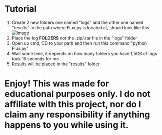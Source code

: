 # Tutorial

1. Create 2 new folders one named "logs" and the other one named "results" in the path where Flux.py is located at, should look like this ![image](https://github.com/Firoxus/RedlineLogExtractor/assets/86130692/810870dc-e1de-4f2d-be8f-fe00cc6722a0)
2. Place the log **FOLDERS** not the .zip/.rar file in the "logs" folder
3. Open up cmd, CD to your path and then run this command "python Flux.py"
4. Wait some time, it depends on how many folders you have 1,5GB of logs took 15 seconds for me
5. Results will be placed in the "results" folder


# Enjoy! This was made for educational purposes only. I do not affiliate with this project, nor do I claim any responsibility if anything happens to you while using it.
